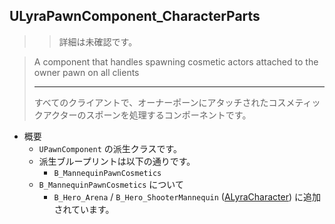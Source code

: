 ## ULyraPawnComponent_CharacterParts

>> 詳細は未確認です。

> A component that handles spawning cosmetic actors attached to the owner pawn on all clients  
> 
> ----
> すべてのクライアントで、オーナーポーンにアタッチされたコスメティックアクターのスポーンを処理するコンポーネントです。  

* 概要
	* `UPawnComponent` の派生クラスです。
	* 派生ブループリントは以下の通りです。
		* `B_MannequinPawnCosmetics`
	* `B_MannequinPawnCosmetics` について
		* `B_Hero_Arena` / `B_Hero_ShooterMannequin` ([ALyraCharacter]) に追加されています。

<!--- ページ内のリンク --->

<!--- 自前の画像へのリンク --->

<!--- generated --->
[ALyraCharacter]: ../../Lyra/GameplayFramework/ALyraCharacter.md#alyracharacter
